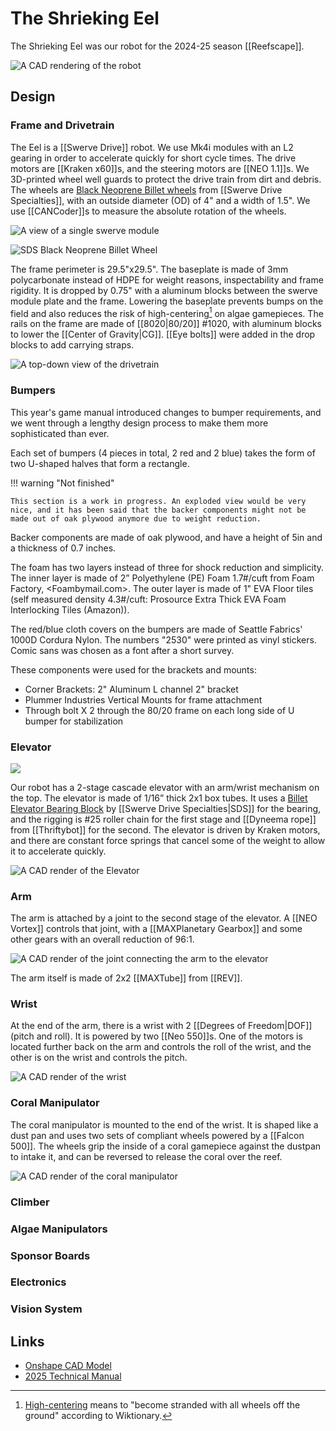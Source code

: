 # The Shrieking Eel

The Shrieking Eel was our robot for the 2024-25 season [[Reefscape]].

![A CAD rendering of the robot](../assets/images/shrieking-eel.png)

## Design

### Frame and Drivetrain

The Eel is a [[Swerve Drive]] robot. We use Mk4i modules with an L2 gearing in order to accelerate quickly for short cycle times. The drive motors are [[Kraken x60]]s, and the steering motors are [[NEO 1.1]]s. We 3D-printed wheel well guards to protect the drive train from dirt and debris. The wheels are [Black Neoprene Billet wheels](https://www.swervedrivespecialties.com/products/billet-wheel-4d-x-1-5w-bearing-bore) from [[Swerve Drive Specialties]], with an outside diameter (OD) of 4" and a width of 1.5". We use [[CANCoder]]s to measure the absolute rotation of the wheels.

![A view of a single swerve module](../assets/images/shrieking-eel-swerve-module.png)

![SDS Black Neoprene Billet Wheel](../assets/images/sds-billet-wheels.png)

The frame perimeter is 29.5"x29.5". The baseplate is made of 3mm polycarbonate instead of HDPE for weight reasons, inspectability and frame rigidity. It is dropped by 0.75" with a aluminum blocks between the swerve module plate and the frame. Lowering the baseplate prevents bumps on the field and also reduces the risk of high-centering[^1] on algae gamepieces. The rails on the frame are made of [[8020|80/20]] #1020, with aluminum blocks to lower the [[Center of Gravity|CG]]. [[Eye bolts]] were added in the drop blocks to add carrying straps.

![A top-down view of the drivetrain](../assets/images/shrieking-eel-drive-train.png)

[^1]: [High-centering](https://en.wiktionary.org/wiki/high-center) means to "become stranded with all wheels off the ground" according to Wiktionary.

### Bumpers

This year's game manual introduced changes to bumper requirements, and we went through a lengthy design process to make them more sophisticated than ever.

Each set of bumpers (4 pieces in total, 2 red and 2 blue) takes the form of two U-shaped halves that form a rectangle.

!!! warning "Not finished"

    This section is a work in progress. An exploded view would be very nice, and it has been said that the backer components might not be made out of oak plywood anymore due to weight reduction.

Backer components are made of oak plywood, and have a height of 5in and a thickness of 0.7 inches.

The foam has two layers instead of three for shock reduction and simplicity. The inner layer is made of 2” Polyethylene (PE) Foam 1.7#/cuft from Foam Factory, <Foambymail.com>. The outer layer is made of 1" EVA Floor tiles (self measured density 4.3#/cuft:  Prosource Extra Thick EVA Foam Interlocking Tiles (Amazon)).

The red/blue cloth covers on the bumpers are made of Seattle Fabrics' 1000D Cordura Nylon. The numbers "2530" were printed as vinyl stickers. Comic sans was chosen as a font after a short survey.

These components were used for the brackets and mounts:  

- Corner Brackets: 2" Aluminum L channel 2" bracket
- Plummer Industries Vertical Mounts for frame attachment
- Through bolt X 2 through the 80/20 frame on each long side of U bumper for stabilization

### Elevator

![](../assets/images/shrieking-eel-elevator.gif)

Our robot has a 2-stage cascade elevator with an arm/wrist mechanism on the top. The elevator is made of 1/16” thick 2x1 box tubes. It uses a [Billet Elevator Bearing Block](https://www.swervedrivespecialties.com/products/billet-elevator-bearing-block) by [[Swerve Drive Specialties|SDS]] for the bearing, and the rigging is #25 roller chain for the first stage and [[Dyneema rope]] from [[Thriftybot]] for the second. The elevator is driven by Kraken motors, and there are constant force springs that cancel some of the weight to allow it to accelerate quickly.

![A CAD render of the Elevator](../assets/images/shrieking-eel-elevator.png)



### Arm

The arm is attached by a joint to the second stage of the elevator. A [[NEO Vortex]] controls that joint, with a [[MAXPlanetary Gearbox]] and some other gears with an overall reduction of 96:1.

![A CAD render of the joint connecting the arm to the elevator](../assets/images/shrieking-eel-arm-joint.png)

The arm itself is made of 2x2 [[MAXTube]] from [[REV]].

### Wrist

At the end of the arm, there is a wrist with 2 [[Degrees of Freedom|DOF]] (pitch and roll). It is powered by two [[Neo 550]]s. One of the motors is located further back on the arm and controls the roll of the wrist, and the other is on the wrist and controls the pitch.

![A CAD render of the wrist](../assets/images/shrieking-eel-wrist.png)

### Coral Manipulator

The coral manipulator is mounted to the end of the wrist. It is shaped like a dust pan and uses two sets of compliant wheels powered by a [[Falcon 500]]. The wheels grip the inside of a coral gamepiece against the dustpan to intake it, and can be reversed to release the coral over the reef.

![A CAD render of the coral manipulator](../assets/images/shrieking-eel-coral-intake.png)

### Climber

### Algae Manipulators

### Sponsor Boards

### Electronics

### Vision System

## Links

- [Onshape CAD Model](https://cad.onshape.com/documents/fa9a0365dfdf7e376f93f1b4/w/36bfb0cc9de95ef5933791e3/e/700ba3cf920578fe61d3ec24)
- [2025 Technical Manual](https://docs.google.com/presentation/d/1bto5VCYEVELLXvQ6iPSqBrLyz7rDSPktWtszlaASRLY/edit?usp=sharing)
